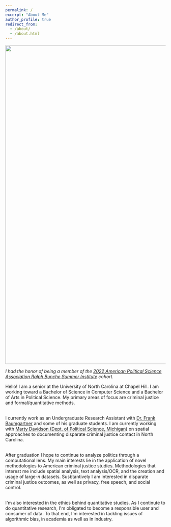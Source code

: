 ```yaml
---
permalink: /
excerpt: "About Me"
author_profile: true
redirect_from: 
  - /about/
  - /about.html
---
```


<center><img src="../images/RBSI_2022.jpg" width="1000"/></center>

*I had the honor of being a member of the [2022 American Political Science Association Ralph Bunche
 Summer Institute](https://www.apsanet.org/DIVERSITY/Ralph-Bunche-Summer-Institute/About-the-RBSI-Program) cohort.*

Hello! I am a senior at the University of North Carolina at Chapel Hill. I am working toward a Bachelor of Science in Computer Science and a Bachelor of Arts in Political Science. My primary areas of focus are criminal justice and formal/quantitative methods. <br> <br>

I currently work as an Undergraduate Research Assistant with [Dr. Frank Baumgartner](https://fbaum.unc.edu/) and some of his graduate students. I am currently working with [Marty Davidson (Dept. of Political Science, Michigan)](https://www.martydavidson.com/) on spatial approaches to documenting disparate criminal justice contact in North Carolina. <br> <br>

After graduation I hope to continue to analyze politics through a computational lens. My main interests lie in the application of novel methodologies to American criminal justice studies. Methodologies that interest me include spatial analysis, text analysis/OCR, and the creation and usage of large-$n$ datasets. Susbtantively I am interested in disparate criminal justice outcomes, as well as privacy, free speech, and social control.<br><br>

I'm also interested in the ethics behind quantitative studies. As I continute to do quantitative research, I'm obligated to become a responsible user and consumer of data. To that end, I'm interested in tackling issues of algorithmic bias, in academia as well as in industry.
